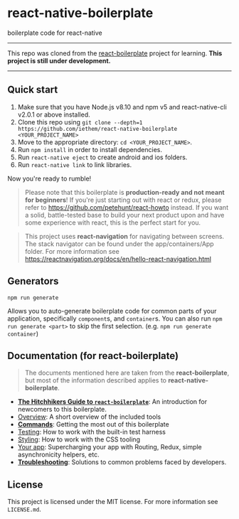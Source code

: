 # react-native-boilerplate

boilerplate code for react-native

---

This repo was cloned from the [react-boilerplate](https://github.com/react-boilerplate/react-boilerplate) project for learning. __This project is still under development.__

---

## Quick start

1.  Make sure that you have Node.js v8.10 and npm v5 and react-native-cli v2.0.1 or above installed.
2.  Clone this repo using `git clone --depth=1 https://github.com/iethem/react-native-boilerplate <YOUR_PROJECT_NAME>`
3.  Move to the appropriate directory: `cd <YOUR_PROJECT_NAME>`.<br />
4.  Run `npm install` in order to install dependencies.<br />
5.  Run `react-native eject` to create android and ios folders.
6.  Run `react-native link` to link libraries.

Now you're ready to rumble!

> Please note that this boilerplate is **production-ready and not meant for beginners**! If you're just starting out with react or redux, please refer to https://github.com/petehunt/react-howto instead. If you want a solid, battle-tested base to build your next product upon and have some experience with react, this is the perfect start for you.

> This project uses __react-navigation__ for navigating between screens. The stack navigator can be found under the app/containers/App folder. For more information see https://reactnavigation.org/docs/en/hello-react-navigation.html

## Generators

```Shell
npm run generate
```

Allows you to auto-generate boilerplate code for common parts of your
application, specifically `component`s, and `container`s. You can
also run `npm run generate <part>` to skip the first selection. (e.g. `npm run generate container`)

## Documentation (for react-boilerplate)

> The documents mentioned here are taken from the __react-boilerplate__, but most of the information described applies to __react-native-boilerplate__.

- [**The Hitchhikers Guide to `react-boilerplate`**](docs/general/introduction.md): An introduction for newcomers to this boilerplate.
- [Overview](docs/general): A short overview of the included tools
- [**Commands**](docs/general/commands.md): Getting the most out of this boilerplate
- [Testing](docs/testing): How to work with the built-in test harness
- [Styling](docs/css): How to work with the CSS tooling
- [Your app](docs/js): Supercharging your app with Routing, Redux, simple
  asynchronicity helpers, etc.
- [**Troubleshooting**](docs/general/gotchas.md): Solutions to common problems faced by developers.

## License

This project is licensed under the MIT license. For more information see `LICENSE.md`.
